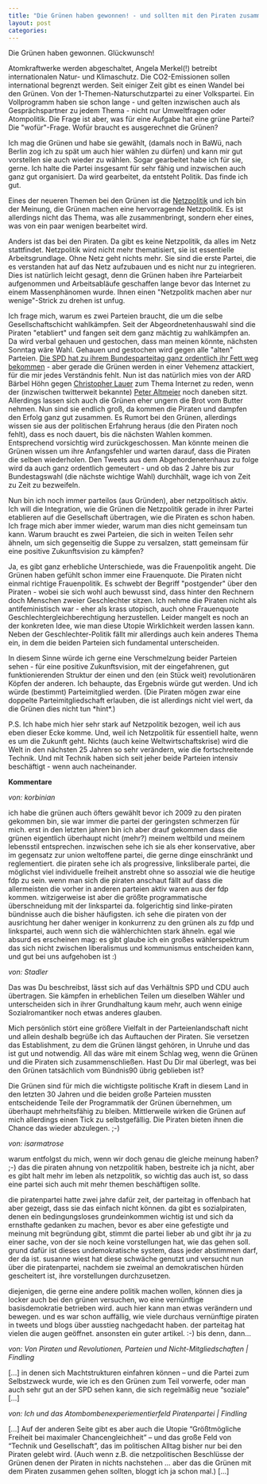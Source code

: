 ```yaml
---
title: "Die Grünen haben gewonnen! - und sollten mit den Piraten zusammengehen"
layout: post
categories: 
---
```

Die Grünen haben gewonnen. Glückwunsch!

Atomkraftwerke werden abgeschaltet, Angela Merkel(!) betreibt internationalen Natur- und Klimaschutz. Die CO2-Emissionen sollen international begrenzt werden. Seit einiger Zeit gibt es einen Wandel bei den Grünen. Von der 1-Themen-Naturschutzpartei zu einer Volkspartei. Ein Vollprogramm haben sie schon lange - und gelten inzwischen auch als Gesprächspartner zu jedem Thema - nicht nur Umweltfragen oder Atompolitik. Die Frage ist aber, was für eine Aufgabe hat eine grüne Partei? Die "wofür"-Frage. Wofür braucht es ausgerechnet die Grünen?

Ich mag die Grünen und habe sie gewählt, (damals noch in BaWü, nach Berlin zog ich zu spät um auch hier wählen zu dürfen) und kann mir gut vorstellen sie auch wieder zu wählen. Sogar gearbeitet habe ich für sie, gerne. Ich halte die Partei insgesamt für sehr fähig und inzwischen auch ganz gut organisiert. Da wird gearbeitet, da entsteht Politik. Das finde ich gut.

Eines der neueren Themen bei den Grünen ist die <a href="http://gruen-digital.de/">Netzpolitik</a> und ich bin der Meinung, die Grünen machen eine hervorragende Netzpolitik. Es ist allerdings nicht das Thema, was alle zusammenbringt, sondern eher eines, was von ein paar wenigen bearbeitet wird.

Anders ist das bei den Piraten. Da gibt es keine Netzpolitik, da alles im Netz stattfindet. Netzpolitik wird nicht mehr thematisiert, sie ist essentielle Arbeitsgrundlage. Ohne Netz geht nichts mehr. Sie sind die erste Partei, die es verstanden hat auf das Netz aufzubauen und es nicht nur zu integrieren. Dies ist natürlich leicht gesagt, denn die Grünen haben ihre Parteiarbeit aufgenommen und Arbeitsabläufe geschaffen lange bevor das Internet zu einem Massenphänomen wurde. Ihnen einen "Netzpolitk machen aber nur wenige"-Strick zu drehen ist unfug.

Ich frage mich, warum es zwei Parteien braucht, die um die selbe Gesellschaftschicht wahlkämpfen. Seit der Abgeordnetenhauswahl sind die Piraten "etabliert" und fangen seit dem ganz mächtig zu wahlkämpfen an. Da wird verbal gehauen und gestochen, dass man meinen könnte, nächsten Sonntag wäre Wahl. Gehauen und gestochen wird gegen alle "alten" Parteien. <a href="https://twitter.com/#!/Piratenpartei/status/144057441015963649">Die SPD hat zu ihrem Bundesparteitag ganz ordentlich ihr Fett weg bekommen</a> - aber gerade die Grünen werden in einer Vehemenz attackiert, für die mir jedes Verständnis fehlt. Nun ist das natürlich mies von der ARD Bärbel Höhn gegen <a href="https://twitter.com/#!/schmidtlepp">Christopher Lauer</a> zum Thema Internet zu reden, wenn der (inzwischen twitterweit bekannte) <a href="https://twitter.com/#!/peteraltmaier">Peter Altmeier</a> noch daneben sitzt. Allerdings lassen sich auch die Grünen eher ungern die Brot vom Butter nehmen. Nun sind sie endlich groß, da kommen die Piraten und dampfen den Erfolg ganz gut zusammen. Es Rumort bei den Grünen, allerdings wissen sie aus der politischen Erfahrung heraus (die den Piraten noch fehlt), dass es noch dauert, bis die nächsten Wahlen kommen. Entsprechend vorsichtig wird zurückgeschossen. Man könnte meinen die Grünen wissen um ihre Anfangsfehler und warten darauf, dass die Piraten die selben wiederholen. Den Tweets aus dem Abgehordenetenhaus zu folge wird da auch ganz ordentlich gemeutert - und ob das 2 Jahre bis zur Bundestagswahl (die nächste wichtige Wahl) durchhält, wage ich von Zeit zu Zeit zu bezweifeln.

Nun bin ich noch immer parteilos (aus Gründen), aber netzpolitisch aktiv. Ich will die Integration, wie die Grünen die Netzpolitik gerade in ihrer Partei etablieren auf die Gesellschaft übertragen, wie die Piraten es schon haben. Ich frage mich aber immer wieder, warum man dies nicht gemeinsam tun kann. Warum braucht es zwei Parteien, die sich in weiten Teilen sehr ähneln, um sich gegenseitig die Suppe zu versalzen, statt gemeinsam für eine positive Zukunftsvision zu kämpfen?

Ja, es gibt ganz erhebliche Unterschiede, was die Frauenpolitik angeht. Die Grünen haben gefühlt schon immer eine Frauenquote. Die Piraten nicht einmal richtige Frauenpolitik. Es schwebt der Begriff "postgender" über den Piraten - wobei sie sich wohl auch bewusst sind, dass hinter den Rechnern doch Menschen zweier Geschlechter sitzen.
Ich nehme die Piraten nicht als antifeministisch war - eher als krass utopisch, auch ohne Frauenquote Geschlechtergleichberechtigung herzustellen. Leider mangelt es noch an der konkreten Idee, wie man diese Utopie Wirklichkeit werden lassen kann.
Neben der Geschlechter-Politik fällt mir allerdings auch kein anderes Thema ein, in dem die beiden Parteien sich fundamental unterscheiden.

In diesem Sinne würde ich gerne eine Verschmelzung beider Parteien sehen - für eine positive Zukunftsvision, mit der eingefahrenen, gut funktionierenden Struktur der einen und den (ein Stück weit) revolutionären Köpfen der anderen. Ich behaupte, das Ergebnis würde gut werden. Und ich würde (bestimmt) Parteimitglied werden. (Die Piraten mögen zwar eine doppelte Parteimitgliedschaft erlauben, die ist allerdings nicht viel wert, da die Grünen dies nicht tun \*hint\*.)

P.S. Ich habe mich hier sehr stark auf Netzpolitik bezogen, weil ich aus eben dieser Ecke komme. Und, weil ich Netzpolitik für essentiell halte, wenn es um die Zukunft geht. Nichts (auch keine Weltwirtschaftskrise) wird die Welt in den nächsten 25 Jahren so sehr verändern, wie die fortschreitende Technik. Und mit Technik haben sich seit jeher beide Parteien intensiv beschäftigt - wenn auch nacheinander.
		

__Kommentare__
			
_von: korbinian_
			
ich habe die grünen auch öfters gewählt bevor ich 2009 zu den piraten gekommen bin, sie war immer die partei der geringsten schmerzen für mich. erst in den letzten jahren bin ich aber drauf gekommen dass die grünen eigentlich überhaupt nicht (mehr?) meinem weltbild und meinem lebensstil entsprechen. inzwischen sehe ich sie als eher konservative, aber im gegensatz zur union weltoffene partei, die gerne dinge einschränkt und reglementiert. die piraten sehe ich als progressive, linksliberale partei, die möglichst viel individuelle freiheit anstrebt ohne so assozial wie die heutige fdp zu sein. wenn man sich die piraten anschaut fällt auf dass die allermeisten die vorher in anderen parteien aktiv waren aus der fdp kommen. witzigerweise ist aber die größte programmatische überschneidung mit der linkspartei da. folgerichtig sind linke-piraten bündnisse auch die bisher häufigsten. ich sehe die piraten von der ausrichtung her daher weniger in konkurrenz zu den grünen als zu fdp und linkspartei, auch wenn sich die wählerchichten stark ähneln. egal wie absurd es erscheinen mag: es gibt glaube ich ein großes wählerspektrum das sich nicht zwischen liberalismus und kommunismus entscheiden kann, und gut bei uns aufgehoben ist :)

			
_von: Stadler_
			
Das was Du beschreibst, lässt sich auf das Verhältnis SPD und CDU auch übertragen. Sie kämpfen in erheblichen Teilen um dieselben Wähler und unterscheiden sich in ihrer Grundhaltung kaum mehr, auch wenn einige Sozialromantiker noch etwas anderes glauben.

Mich persönlich stört eine größere Vielfalt in der Parteienlandschaft nicht und allein deshalb begrüße ich das Auftauchen der Piraten. Sie versetzen das Establishment, zu dem die Grünen längst gehören, in Unruhe und das ist gut und notwendig. All das wäre mit einem Schlag weg, wenn die Grünen und die Piraten sich zusammenschließen. Hast Du Dir mal überlegt, was bei den Grünen tatsächlich vom Bündnis90 übrig geblieben ist?

Die Grünen sind für mich die wichtigste politische Kraft in diesem Land in den letzten 30 Jahren und die beiden große Parteien mussten entscheidende Teile der Programmatik der Grünen übernehmen, um überhaupt mehrheitsfähig zu bleiben. Mittlerweile wirken die Grünen auf mich allerdings einen Tick zu selbstgefällig. Die Piraten bieten ihnen die Chance das wieder abzulegen. ;-)

			
_von: isarmatrose_
			
warum entfolgst du mich, wenn wir doch genau die gleiche meinung haben? ;-) das die piraten ahnung von netzpolitik haben, bestreite ich ja nicht, aber es gibt halt mehr im leben als netzpolitik, so wichtig das auch ist, so dass eine partei sich auch mit mehr themen beschäftigen sollte. 

die piratenpartei hatte zwei jahre dafür zeit, der parteitag in offenbach hat aber gezeigt, dass sie das einfach nicht können. da gibt es sozialpiraten, denen ein bedingungsloses grundeinkommen wichtig ist und sich da ernsthafte gedanken zu machen, bevor es aber eine gefestigte und meinung mit begründung gibt, stimmt die partei lieber ab und gibt ihr ja zu einer sache, von der sie noch keine vorstellungen hat, wie das gehen soll. grund dafür ist dieses undemokratische system, dass jeder abstimmen darf, der da ist.  susanne wiest hat diese schwäche genutzt und versucht nun über die piratenpartei, nachdem sie zweimal an demokratischen hürden gescheitert ist, ihre vorstellungen durchzusetzen.

diejenigen, die gerne eine andere politik machen wollen, können dies ja locker auch bei den grünen versuchen, wo eine vernünftige basisdemokratie betrieben wird. auch hier kann man etwas verändern und bewegen. und es war schon auffällig, wie viele durchaus vernünftige piraten in tweets und blogs über ausstieg nachgedacht haben. der parteitag hat vielen die augen geöffnet. ansonsten ein guter artikel. :-) bis denn, dann...

			
_von: Von Piraten und Revolutionen, Parteien und Nicht-Mitgliedschaften | Findling_
			
\[...\] in denen sich Machtstrukturen einfahren können &#8211; und die Partei zum Selbstzweck wurde, wie ich es den Grünen zum Teil vorwerfe, oder man auch sehr gut an der SPD sehen kann, die sich regelmäßig neue &#8220;soziale&#8221; \[...\]

			
_von: Ich und das Atombombenexperiementierfeld Piratenpartei | Findling_
			
\[...\] Auf der anderen Seite gibt es aber auch die Utopie &#8220;Größtmögliche Freiheit bei maximaler Chancengleichheit&#8221; &#8211; und das große Feld von &#8220;Technik und Gesellschaft&#8221;, das im politischen Alltag bisher nur bei den Piraten gelebt wird. (Auch wenn z.B. die netzpolitischen Beschlüsse der Grünen denen der Piraten in nichts nachstehen … aber das die Grünen mit dem Piraten zusammen gehen sollten, bloggt ich ja schon mal.) \[...\]

